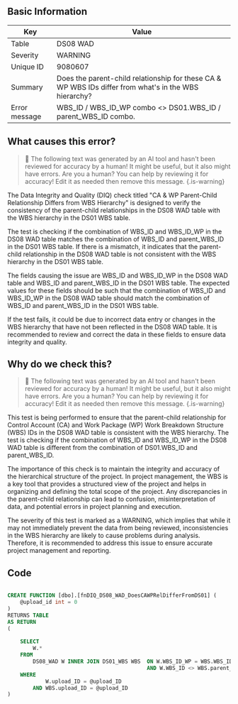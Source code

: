 ## Basic Information
| Key         | Value          |
|-------------|----------------|
| Table       | DS08 WAD |
| Severity    | WARNING |
| Unique ID   | 9080607   |
| Summary     | Does the parent-child relationship for these CA & WP WBS IDs differ from what's in the WBS hierarchy? |
| Error message | WBS_ID / WBS_ID_WP combo <> DS01.WBS_ID / parent_WBS_ID combo. |

## What causes this error?

> :robot: The following text was generated by an AI tool and hasn't been reviewed for accuracy by a human! It might be useful, but it also might have errors. Are you a human? You can help by reviewing it for accuracy! Edit it as needed then remove this message.
{.is-warning}

The Data Integrity and Quality (DIQ) check titled "CA & WP Parent-Child Relationship Differs from WBS Hierarchy" is designed to verify the consistency of the parent-child relationships in the DS08 WAD table with the WBS hierarchy in the DS01 WBS table. 

The test is checking if the combination of WBS_ID and WBS_ID_WP in the DS08 WAD table matches the combination of WBS_ID and parent_WBS_ID in the DS01 WBS table. If there is a mismatch, it indicates that the parent-child relationship in the DS08 WAD table is not consistent with the WBS hierarchy in the DS01 WBS table.

The fields causing the issue are WBS_ID and WBS_ID_WP in the DS08 WAD table and WBS_ID and parent_WBS_ID in the DS01 WBS table. The expected values for these fields should be such that the combination of WBS_ID and WBS_ID_WP in the DS08 WAD table should match the combination of WBS_ID and parent_WBS_ID in the DS01 WBS table.

If the test fails, it could be due to incorrect data entry or changes in the WBS hierarchy that have not been reflected in the DS08 WAD table. It is recommended to review and correct the data in these fields to ensure data integrity and quality.
## Why do we check this?

> :robot: The following text was generated by an AI tool and hasn't been reviewed for accuracy by a human! It might be useful, but it also might have errors. Are you a human? You can help by reviewing it for accuracy! Edit it as needed then remove this message.
{.is-warning}

This test is being performed to ensure that the parent-child relationship for Control Account (CA) and Work Package (WP) Work Breakdown Structure (WBS) IDs in the DS08 WAD table is consistent with the WBS hierarchy. The test is checking if the combination of WBS_ID and WBS_ID_WP in the DS08 WAD table is different from the combination of DS01.WBS_ID and parent_WBS_ID. 

The importance of this check is to maintain the integrity and accuracy of the hierarchical structure of the project. In project management, the WBS is a key tool that provides a structured view of the project and helps in organizing and defining the total scope of the project. Any discrepancies in the parent-child relationship can lead to confusion, misinterpretation of data, and potential errors in project planning and execution. 

The severity of this test is marked as a WARNING, which implies that while it may not immediately prevent the data from being reviewed, inconsistencies in the WBS hierarchy are likely to cause problems during analysis. Therefore, it is recommended to address this issue to ensure accurate project management and reporting.
## Code

```sql

CREATE FUNCTION [dbo].[fnDIQ_DS08_WAD_DoesCAWPRelDifferFromDS01] (
	@upload_id int = 0
)
RETURNS TABLE
AS RETURN
(
	
	SELECT 
		W.*
	FROM
		DS08_WAD W INNER JOIN DS01_WBS WBS  ON W.WBS_ID_WP = WBS.WBS_ID
											AND W.WBS_ID <> WBS.parent_WBS_ID
	WHERE
			W.upload_ID = @upload_ID
		AND WBS.upload_ID = @upload_ID
)
```
